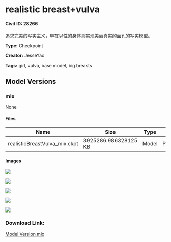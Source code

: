 # realistic breast+vulva

#### Civit ID: 28266

<p>追求完美的写实主义，早在以性的身体真实现美丽真实的面孔的写实模型。</p>

**Type:** Checkpoint

**Creator:** JesseYao

**Tags:** girl, vulva, base model, big breasts

## Model Versions

### mix

None

#### Files

| Name | Size | Type | Format | Download Url | AutoV1 | AutoV2 | SHA256 | CRC32 | BLAKE3 |
| --- | --- | --- | --- | --- | --- | --- | --- | --- | --- |
| realisticBreastVulva_mix.ckpt | 3925286.986328125 KB | Model | PickleTensor | https://civitai.com/api/download/models/33896 | B120DD55 | F34DFBE60A | F34DFBE60A169B5709E5F1DC7B1A435AE6262295E0CCCF8BD9AF07FDE90E6C61 | 27DC9E04 | 455393183407B3C3052B4E4ADE3A6E59BC0D58A8EDFA934F9BC2F5356E5529C7 |

#### Images

<p><img src="https://image.civitai.com/xG1nkqKTMzGDvpLrqFT7WA/77e702b7-6675-40d7-3cd8-14654e667300/width=450/386657.jpeg" /></p>

<p><img src="https://image.civitai.com/xG1nkqKTMzGDvpLrqFT7WA/70bb0d5b-eae5-4e0d-965e-9dac1e64dc00/width=450/386661.jpeg" /></p>

<p><img src="https://image.civitai.com/xG1nkqKTMzGDvpLrqFT7WA/e98cfe0a-b56a-44fb-0c4c-84a0ad65a400/width=450/386660.jpeg" /></p>

<p><img src="https://image.civitai.com/xG1nkqKTMzGDvpLrqFT7WA/87628b08-fab8-4447-8330-2b3f49b87b00/width=450/386659.jpeg" /></p>

<p><img src="https://image.civitai.com/xG1nkqKTMzGDvpLrqFT7WA/210b75d0-f0f2-4f7a-8505-f0f407952600/width=450/386658.jpeg" /></p>

### Download Link:

[Model Version mix](https://civitai.com/api/download/models/33896)


